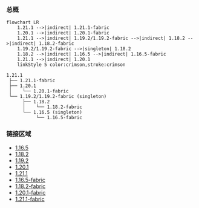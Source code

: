 ### 总概

```mermaid
flowchart LR
    1.21.1 -->|indirect| 1.21.1-fabric
    1.20.1 -->|indirect| 1.20.1-fabric
    1.21.1 -->|indirect| 1.19.2/1.19.2-fabric -->|indirect| 1.18.2 -->|indirect| 1.18.2-fabric
    1.19.2/1.19.2-fabric -->|singleton| 1.18.2
    1.18.2 -->|indirect| 1.16.5 -->|indirect| 1.16.5-fabric
    1.21.1 -->|indirect| 1.20.1
    linkStyle 5 color:crimson,stroke:crimson
```

```
1.21.1
 ├── 1.21.1-fabric
 ├── 1.20.1
 │    └── 1.20.1-fabric
 └── 1.19.2/1.19.2-fabric (singleton)
      ├── 1.18.2
      │    └── 1.18.2-fabric
      └── 1.16.5 (singleton)
           └── 1.16.5-fabric
```

### 链接区域

- [1.16.5](/projects/1.16/assets/macaws-furniture/mcwfurnitures)
- [1.18.2](/projects/1.18/assets/macaws-furniture/mcwfurnitures)
- [1.19.2](/projects/1.19/assets/macaws-furniture/mcwfurnitures)
- [1.20.1](/projects/1.20/assets/macaws-furniture/mcwfurnitures)
- [1.21.1](/projects/1.21/assets/macaws-furniture/mcwfurnitures)
- [1.16.5-fabric](/projects/1.16-fabric/assets/macaws-furniture/mcwfurnitures)
- [1.18.2-fabric](/projects/1.18-fabric/assets/macaws-furniture/mcwfurnitures)
- [1.20.1-fabric](/projects/1.20-fabric/assets/macaws-furniture/mcwfurnitures)
- [1.21.1-fabric](/projects/1.21-fabric/assets/macaws-furniture/mcwfurnitures)